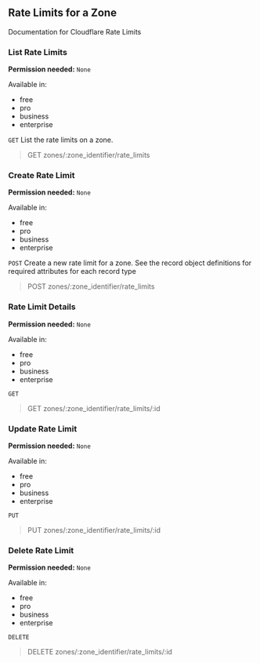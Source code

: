 ## Rate Limits for a Zone

Documentation for Cloudflare Rate Limits

### List Rate Limits

**Permission needed:** `None`

Available in:

* free
* pro
* business
* enterprise

`GET` List the rate limits on a zone.

> GET zones/:zone_identifier/rate_limits


### Create Rate Limit

**Permission needed:** `None`

Available in:

* free
* pro
* business
* enterprise

`POST` Create a new rate limit for a zone. See the record object definitions for required attributes for each record type

> POST zones/:zone_identifier/rate_limits


### Rate Limit Details

**Permission needed:** `None`

Available in:

* free
* pro
* business
* enterprise

`GET` 

> GET zones/:zone_identifier/rate_limits/:id


### Update Rate Limit

**Permission needed:** `None`

Available in:

* free
* pro
* business
* enterprise

`PUT` 

> PUT zones/:zone_identifier/rate_limits/:id


### Delete Rate Limit

**Permission needed:** `None`

Available in:

* free
* pro
* business
* enterprise

`DELETE` 

> DELETE zones/:zone_identifier/rate_limits/:id

